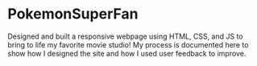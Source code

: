 # PokemonSuperFan
Designed and built a responsive webpage using HTML, CSS, and JS to bring to life my favorite movie studio! My process is documented here to show how I designed the site and how I used user feedback to improve.
